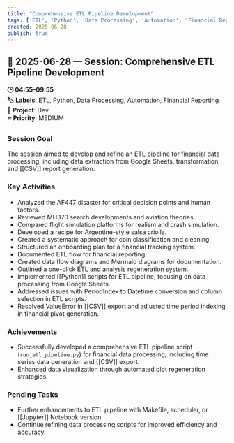 ```yaml
---
title: "Comprehensive ETL Pipeline Development"
tags: ['ETL', 'Python', 'Data Processing', 'Automation', 'Financial Reporting']
created: 2025-06-28
publish: true
---
```


## 📅 2025-06-28 — Session: Comprehensive ETL Pipeline Development

**🕒 04:55–09:55**  
**🏷️ Labels**: ETL, Python, Data Processing, Automation, Financial Reporting  
**📂 Project**: Dev  
**⭐ Priority**: MEDIUM  


### Session Goal
The session aimed to develop and refine an ETL pipeline for financial data processing, including data extraction from Google Sheets, transformation, and [[CSV]] report generation.

### Key Activities
- Analyzed the AF447 disaster for critical decision points and human factors.
- Reviewed MH370 search developments and aviation theories.
- Compared flight simulation platforms for realism and crash simulation.
- Developed a recipe for Argentine-style salsa criolla.
- Created a systematic approach for coin classification and cleaning.
- Structured an onboarding plan for a financial tracking system.
- Documented ETL flow for financial reporting.
- Created data flow diagrams and Mermaid diagrams for documentation.
- Outlined a one-click ETL and analysis regeneration system.
- Implemented [[Python]] scripts for ETL pipeline, focusing on data processing from Google Sheets.
- Addressed issues with PeriodIndex to Datetime conversion and column selection in ETL scripts.
- Resolved ValueError in [[CSV]] export and adjusted time period indexing in financial pivot generation.

### Achievements
- Successfully developed a comprehensive ETL pipeline script (`run_etl_pipeline.py`) for financial data processing, including time series data generation and [[CSV]] export.
- Enhanced data visualization through automated plot regeneration strategies.

### Pending Tasks
- Further enhancements to ETL pipeline with Makefile, scheduler, or [[Jupyter]] Notebook version.
- Continue refining data processing scripts for improved efficiency and accuracy.

